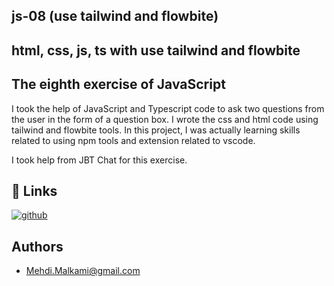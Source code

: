 ## js-08 (use tailwind and flowbite)
## html, css, js, ts with use tailwind and flowbite
## The eighth exercise of JavaScript

I took the help of JavaScript and Typescript code to ask two questions from the user in the form of a question box.
I wrote the css and html code using tailwind and flowbite tools.
In this project, I was actually learning skills related to using npm tools and extension related to vscode.

I took help from JBT Chat for this exercise.

## 🔗 Links
[![github](https://img.shields.io/badge/github-0A66C2?style=for-the-badge&logo=github&logoColor=white)](https://github.com/Mehdi-Malkami/JS-Project)


## Authors

- [Mehdi.Malkami@gmail.com](https://github.com/Mehdi-Malkami/JS-Project)